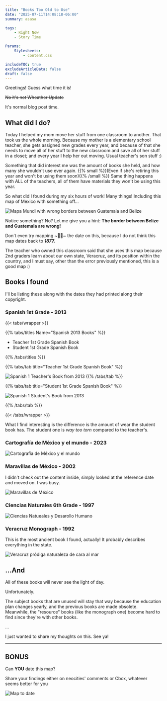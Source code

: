 ```yaml
---
title: "Books Too Old to Use"
date: "2025-07-11T14:08:18-06:00"
summary: asasa

tags:
    - Right Now
    - Story Time

Params:
    Stylesheets:
        - content.css

includeTOC: true
excludeArticleData: false
draft: false
---
```


Greetings! Guess what time it is!

~~No it's not Wheather Update~~

It's normal blog post time.

## What did I do?

Today I helped my mom move her stuff from one classroom to another. That took us the whole morning. Because my mother is a elementary school teacher, she gets assigned new grades every year, and because of that she needs to move all of her stuff to the new classroom and save all of her stuff in a closet; and every year I help her out moving. Usual teacher's son stuff :)

Something that did interest me was the amount of books she held, and how many she wouldn't use ever again. {{% small %}}(Even if she's retiring this year and won't be using them soon){{% /small %}} Same thing happens with ALL of the teachers, all of them have materials they won't be using this year.

So what did I found during my six hours of work! Many things! Including this map of Mexico with something off...

![Mapa Mundi with wrong borders between Guatemala and Belize](./mapa-mundi.JPG)

Notice something? No? Let me give you a hint: **The border between Belize and Guatemala are wrong!**

Don't even try mapping ~🥁🔔~ the date on this, because I do not think this map dates back to **_1877._**

The teacher who owned this classroom said that she uses this map because 2nd graders learn about our own state, Veracruz, and its position within the country, and I must say, other than the error previously mentioned, this is a good map :)

## Books I found

I'll be listing these along with the dates they had printed along their copyright.

### Spanish 1st Grade - 2013

{{< tabs/wrapper >}}

{{% tabs/titles Name="Spanish 2013 Books" %}}

-   Teacher 1st Grade Spanish Book
-   Student 1st Grade Spanish Book

{{% /tabs/titles %}}

{{% tabs/tab title="Teacher 1st Grade Spanish Book" %}}

![Spanish 1 Teacher's Book from 2013](./spanish-1-unused.JPG)
{{% /tabs/tab %}}

{{% tabs/tab title="Student 1st Grade Spanish Book" %}}

![Spanish 1 Student's Book from 2013](./spanish-1-used.JPG)

{{% /tabs/tab %}}

{{< /tabs/wrapper >}}

What I find interesting is the difference is the amount of wear the student book has. The student one is _way too torn_ compared to the teacher's.

### Cartografía de México y el mundo - 2023

![Cartografía de México y el mundo](./cartografia-mexico.jpg)

### Maravillas de México - 2002

I didn't check out the content inside, simply looked at the reference date and moved on. I was busy.

![Maravillas de México](./maravillas-de-mexico.jpg)

### Ciencias Naturales 6th Grade - 1997

![Ciencias Natueales y Desarollo Humano](./ciencias-naturales.jpg)

### Veracruz Monograph - 1992

This is the most ancient book I found, actually! It probably describes everything in the state.

![Veracruz pródiga naturaleza de cara al mar](./veracruz-monografia.jpg)

## ...And

All of these books will never see the light of day.

Unfortunately.

The subject books that are unused will stay that way because the education plan changes yearly, and the previous books are made obsolete. Meanwhile, the "resource" books (like the monograph one) become hard to find since they're with other books.

...

I just wanted to share my thoughts on this. See ya!

---

## BONUS

Can **YOU** date this map?

Share your findings either on neocities' comments or Cbox, whatever seems better for you

![Map to date](./planisferio.jpg)
